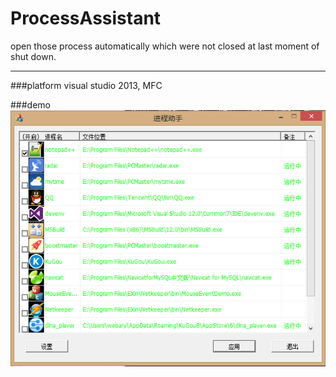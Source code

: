 # ProcessAssistant
open those process automatically which were not closed at last moment of shut down.

<hr>
###platform  
visual studio 2013, MFC

###demo  
![运行效果示例图](demo.png)
